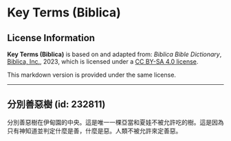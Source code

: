 # Key Terms (Biblica)

## License Information

**Key Terms (Biblica)** is based on and adapted from: _Biblica Bible Dictionary_, [Biblica, Inc.](https://www.biblica.com/), 2023, which is licensed under a [CC BY-SA 4.0 license](https://creativecommons.org/licenses/by-sa/4.0/legalcode.en).

This markdown version is provided under the same license.



--------------------------------

## 分別善惡樹 (id: 232811)

分別善惡樹在伊甸園的中央。這是唯一一棵亞當和夏娃不被允許吃的樹。這是因為只有神知道並判定什麼是善，什麼是惡。人類不被允許來定善惡。


